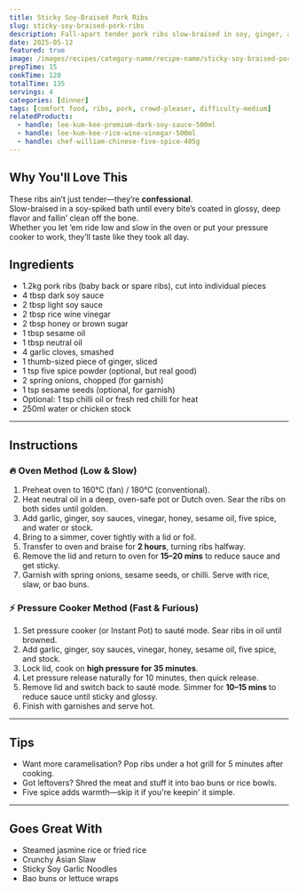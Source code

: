 ```yaml
---
title: Sticky Soy-Braised Pork Ribs
slug: sticky-soy-braised-pork-ribs
description: Fall-apart tender pork ribs slow-braised in soy, ginger, and garlic until they’re sticky, savoury, and irresistible—whether you cook 'em low and slow or fast and furious.
date: 2025-05-12
featured: true
image: /images/recipes/category-name/recipe-name/sticky-soy-braised-pork-ribs.webp
prepTime: 15
cookTime: 120
totalTime: 135
servings: 4
categories: [dinner]
tags: [comfort food, ribs, pork, crowd-pleaser, difficulty-medium]
relatedProducts:
  - handle: lee-kum-kee-premium-dark-soy-sauce-500ml
  - handle: lee-kum-kee-rice-wine-vinegar-500ml
  - handle: chef-william-chinese-five-spice-405g
---
```


## Why You'll Love This

These ribs ain’t just tender—they’re **confessional**.  
Slow-braised in a soy-spiked bath until every bite’s coated in glossy, deep flavor and fallin’ clean off the bone.  
Whether you let ‘em ride low and slow in the oven or put your pressure cooker to work, they’ll taste like they took all day.

## Ingredients

- 1.2kg pork ribs (baby back or spare ribs), cut into individual pieces  
- 4 tbsp dark soy sauce  
- 2 tbsp light soy sauce  
- 2 tbsp rice wine vinegar  
- 2 tbsp honey or brown sugar  
- 1 tbsp sesame oil  
- 1 tbsp neutral oil  
- 4 garlic cloves, smashed  
- 1 thumb-sized piece of ginger, sliced  
- 1 tsp five spice powder (optional, but real good)  
- 2 spring onions, chopped (for garnish)  
- 1 tsp sesame seeds (optional, for garnish)  
- Optional: 1 tsp chilli oil or fresh red chilli for heat  
- 250ml water or chicken stock  

---

## Instructions

### 🔥 Oven Method (Low & Slow)

1. Preheat oven to 160°C (fan) / 180°C (conventional).
2. Heat neutral oil in a deep, oven-safe pot or Dutch oven. Sear the ribs on both sides until golden.
3. Add garlic, ginger, soy sauces, vinegar, honey, sesame oil, five spice, and water or stock.
4. Bring to a simmer, cover tightly with a lid or foil.
5. Transfer to oven and braise for **2 hours**, turning ribs halfway.
6. Remove the lid and return to oven for **15–20 mins** to reduce sauce and get sticky.
7. Garnish with spring onions, sesame seeds, or chilli. Serve with rice, slaw, or bao buns.

### ⚡ Pressure Cooker Method (Fast & Furious)

1. Set pressure cooker (or Instant Pot) to sauté mode. Sear ribs in oil until browned.
2. Add garlic, ginger, soy sauces, vinegar, honey, sesame oil, five spice, and stock.
3. Lock lid, cook on **high pressure for 35 minutes**.
4. Let pressure release naturally for 10 minutes, then quick release.
5. Remove lid and switch back to sauté mode. Simmer for **10–15 mins** to reduce sauce until sticky and glossy.
6. Finish with garnishes and serve hot.

---

## Tips

- Want more caramelisation? Pop ribs under a hot grill for 5 minutes after cooking.
- Got leftovers? Shred the meat and stuff it into bao buns or rice bowls.
- Five spice adds warmth—skip it if you're keepin' it simple.

---

## Goes Great With

- Steamed jasmine rice or fried rice  
- Crunchy Asian Slaw  
- Sticky Soy Garlic Noodles  
- Bao buns or lettuce wraps  